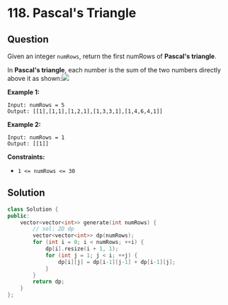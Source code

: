 # 118. Pascal's Triangle

## Question

Given an integer `numRows`, return the first numRows of **Pascal's triangle**.

In **Pascal's triangle**, each number is the sum of the two numbers directly above it as shown:![](https://upload.wikimedia.org/wikipedia/commons/0/0d/PascalTriangleAnimated2.gif)

**Example 1:**

```text
Input: numRows = 5
Output: [[1],[1,1],[1,2,1],[1,3,3,1],[1,4,6,4,1]]
```

**Example 2:**

```text
Input: numRows = 1
Output: [[1]]
```

**Constraints:**

* `1 <= numRows <= 30`

## Solution

```cpp
class Solution {
public:
    vector<vector<int>> generate(int numRows) {
        // sol: 2D dp
        vector<vector<int>> dp(numRows);
        for (int i = 0; i < numRows; ++i) {
            dp[i].resize(i + 1, 1);
            for (int j = 1; j < i; ++j) {
                dp[i][j] = dp[i-1][j-1] + dp[i-1][j];
            }
        }
        return dp;
    }
};
```

